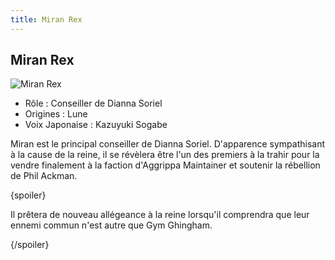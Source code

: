 ```yaml
---
title: Miran Rex
---
```


Miran Rex
---------


![Miran Rex](/images/stories/saga/turnagundam/persos/moonrace/miran.jpg)
* Rôle : Conseiller de Dianna Soriel
* Origines : Lune
* Voix Japonaise : Kazuyuki Sogabe



Miran est le principal conseiller de Dianna Soriel. D'apparence sympathisant à la cause de la reine, il se révèlera être l'un des premiers à la trahir pour la vendre finalement à la faction d'Aggrippa Maintainer et soutenir la rébellion de Phil Ackman.   

  

 {spoiler}  

 Il prêtera de nouveau allégeance à la reine lorsqu'il comprendra que leur ennemi commun n'est autre que Gym Ghingham.  

 {/spoiler}